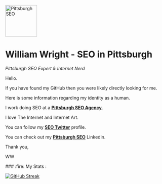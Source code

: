 <img src="https://avatars.githubusercontent.com/u/51162967?v=4" title="Pittsburgh SEO" alt="Pittsburgh SEO" width="100" height="100"><br>
<h1 id="william-wright-seo">William Wright - SEO in Pittsburgh</h1>
<p><em>Pittsburgh SEO Expert &amp; Internet Nerd</em></p>
<p>Hello.</p>
<p>If you have found my GitHub then you were likely directly looking for me.</p>
<p>Here is some information regarding my identity as a human.</p>
<p>I work doing SEO at a <b><a href="https://www.directom.com/" title="Pittsburgh SEO Agency" alt="Pittsburgh SEO Agency">Pittsburgh SEO Agency</b></a>.</p>
<p>I love The Internet and Internet Art.</p>
<p>You can follow my <b><a href="https://twitter.com/WrightSEO" alt="SEO Twitter" title="SEO Twitter">SEO Twitter</b></a> profile.</p>
<p>You can check out my <b><a href="https://www.linkedin.com/in/pittsburghseoservices/" title="Pittsburgh SEO Services" alt="Pittsburgh SEO Services">Pittsburgh SEO</b></a> Linkedin.</p>
<p>Thank you,</p>
<p>WW</p>
<p>
  ### :fire: My Stats :
  
  [![GitHub Streak](http://github-readme-streak-stats.herokuapp.com?user=jonathanbentz&theme=dark&background=000000)](https://git.io/streak-stats)
